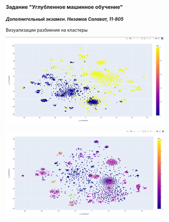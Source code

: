 ### Задание "Углубленное машинное обучение"
#### *Дополнительный экзамен. Низамов Салават, 11-805*

Визуализации разбиения на кластеры

![img.png](img.png)

![img_.png](img_1.png)
